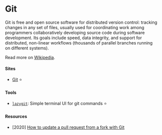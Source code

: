 # Git

Git is free and open source software for distributed version control: tracking changes in any set of files, usually used for coordinating work among programmers collaboratively developing source code during software development. Its goals include speed, data integrity, and support for distributed, non-linear workflows (thousands of parallel branches running on different systems).

Read more on [Wikipedia](https://en.wikipedia.org/wiki/Git).

#### Sites
- [Git](https://git-scm.com) ⭐

#### Tools
- [`lazygit`](https://github.com/jesseduffield/lazygit): Simple terminal UI for git commands ⭐

#### Resources
- \[2020\] [How to update a pull request from a fork with Git](https://monicalent.com/blog/2020/05/03/update-pull-request-from-fork-git)
